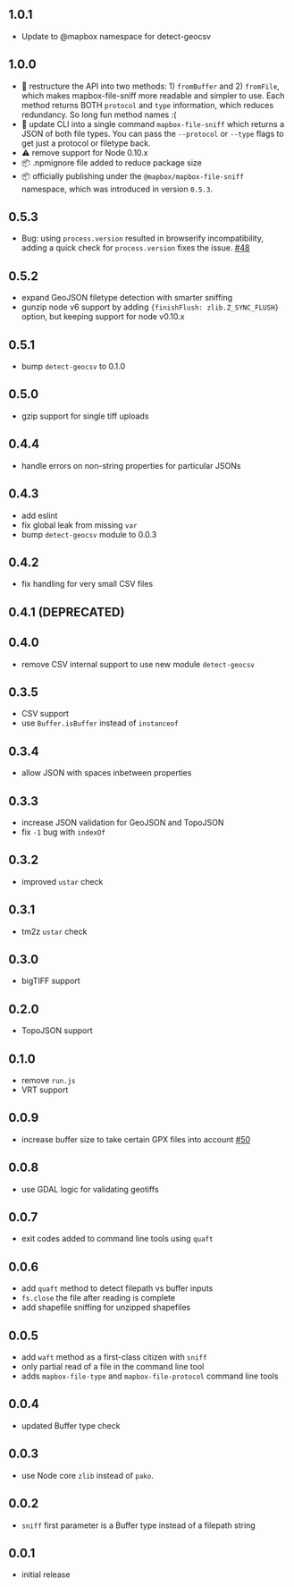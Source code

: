 ## 1.0.1

- Update to @mapbox namespace for detect-geocsv 

## 1.0.0

- :tada: restructure the API into two methods: 1) `fromBuffer` and 2) `fromFile`, which makes mapbox-file-sniff more readable and simpler to use. Each method returns BOTH `protocol` and `type` information, which reduces redundancy. So long fun method names :(
- :tada: update CLI into a single command `mapbox-file-sniff` which returns a JSON of both file types. You can pass the `--protocol` or `--type` flags to get just a protocol or filetype back.
- :warning: remove support for Node 0.10.x
- :package: .npmignore file added to reduce package size
- :package: officially publishing under the `@mapbox/mapbox-file-sniff` namespace, which was introduced in version `0.5.3`.

## 0.5.3

- Bug: using `process.version` resulted in browserify incompatibility, adding a quick check for `process.version` fixes the issue. [#48](https://github.com/mapbox/mapbox-file-sniff/issues/48)

## 0.5.2

- expand GeoJSON filetype detection with smarter sniffing
- gunzip node v6 support by adding `{finishFlush: zlib.Z_SYNC_FLUSH}` option, but keeping support for node v0.10.x

## 0.5.1

- bump `detect-geocsv` to 0.1.0

## 0.5.0

- gzip support for single tiff uploads

## 0.4.4

- handle errors on non-string properties for particular JSONs

## 0.4.3

- add eslint
- fix global leak from missing `var`
- bump `detect-geocsv` module to 0.0.3

## 0.4.2

- fix handling for very small CSV files

## 0.4.1 (DEPRECATED)

## 0.4.0

- remove CSV internal support to use new module `detect-geocsv`

## 0.3.5

- CSV support
- use `Buffer.isBuffer` instead of `instanceof`

## 0.3.4

- allow JSON with spaces inbetween properties

## 0.3.3

- increase JSON validation for GeoJSON and TopoJSON
- fix `-1` bug with `indexOf`

## 0.3.2

- improved `ustar` check

## 0.3.1

- tm2z `ustar` check

## 0.3.0

- bigTIFF support

## 0.2.0

- TopoJSON support

## 0.1.0

- remove `run.js`
- VRT support

## 0.0.9

- increase buffer size to take certain GPX files into account [#50](https://github.com/mapbox/mapnik-omnivore/issues/50)

## 0.0.8

- use GDAL logic for validating geotiffs

## 0.0.7

- exit codes added to command line tools using `quaft`

## 0.0.6

- add `quaft` method to detect filepath vs buffer inputs
- `fs.close` the file after reading is complete
- add shapefile sniffing for unzipped shapefiles

## 0.0.5

- add `waft` method as a first-class citizen with `sniff`
- only partial read of a file in the command line tool
- adds `mapbox-file-type` and `mapbox-file-protocol` command line tools

## 0.0.4

- updated Buffer type check

## 0.0.3

- use Node core `zlib` instead of `pako`.

## 0.0.2

- `sniff` first parameter is a Buffer type instead of a filepath string

## 0.0.1

- initial release
